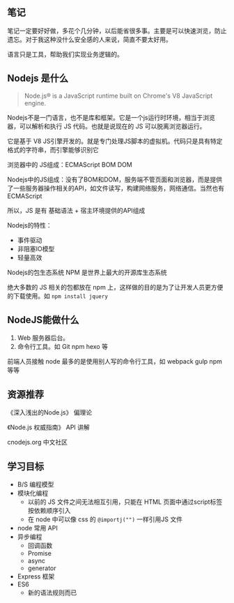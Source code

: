 ## 笔记

笔记一定要好好做，多花个几分钟，以后能省很多事。主要是可以快速浏览，防止遗忘。对于我这种没什么安全感的人来说，简直不要太好用。

 语言只是工具，帮助我们实现业务逻辑的。

## Nodejs 是什么

> Node.js® is a JavaScript runtime built on Chrome's V8 JavaScript engine. 

Nodejs不是一门语言，也不是库和框架。它是一个js运行时环境，相当于浏览器，可以解析和执行 JS 代码。也就是说现在的 JS 可以脱离浏览器运行。

它是基于 V8 JS引擎开发的。就是专门处理JS脚本的虚拟机。代码只是具有特定格式的字符串，而引擎能够识别它

浏览器中的 JS组成：ECMAScript  BOM  DOM

Nodejs中的JS组成：没有了BOM和DOM，服务端不管页面和浏览器，而是提供了一些服务器操作相关的API，如文件读写，构建网络服务，网络通信。当然也有ECMAScript

所以，JS 是有 基础语法 + 宿主环境提供的API组成

Nodejs的特性：

- 事件驱动
- 非阻塞IO模型
- 轻量高效

Nodejs的包生态系统 NPM 是世界上最大的开源库生态系统

绝大多数的 JS 相关的包都放在 npm 上，这样做的目的是为了让开发人员更方便的下载使用。如 `npm install jquery`

## NodeJS能做什么

1. Web 服务器后台。
2. 命令行工具。如 Git npm hexo 等

前端人员接触 node 最多的是使用别人写的命令行工具，如 webpack gulp npm 等等

## 资源推荐

《深入浅出的Node.js》 偏理论

《Node.js 权威指南》 API 讲解

cnodejs.org 中文社区

## 学习目标

- B/S 编程模型
- 模块化编程
  - 以前的 JS 文件之间无法相互引用，只能在 HTML 页面中通过script标签按依赖顺序引入
  - 在 node 中可以像 css 的 `@importj("")` 一样引用JS 文件
- node 常用 API
- 异步编程
  - 回调函数
  - Promise
  - async
  - generator
- Express 框架
- ES6
  - 新的语法规则而已